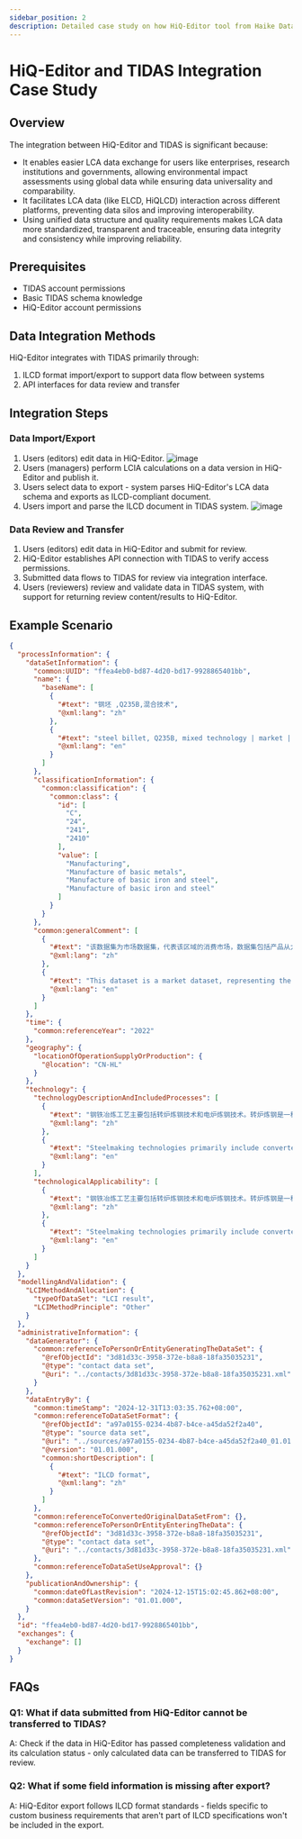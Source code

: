 ```yaml
---
sidebar_position: 2
description: Detailed case study on how HiQ-Editor tool from Haike Data integrates with and uses TIDAS data architecture
---
```


# HiQ-Editor and TIDAS Integration Case Study

## Overview

The integration between HiQ-Editor and TIDAS is significant because:

- It enables easier LCA data exchange for users like enterprises, research institutions and governments, allowing environmental impact assessments using global data while ensuring data universality and comparability.
- It facilitates LCA data (like ELCD, HiQLCD) interaction across different platforms, preventing data silos and improving interoperability.
- Using unified data structure and quality requirements makes LCA data more standardized, transparent and traceable, ensuring data integrity and consistency while improving reliability.

## Prerequisites

- TIDAS account permissions
- Basic TIDAS schema knowledge
- HiQ-Editor account permissions

## Data Integration Methods

HiQ-Editor integrates with TIDAS primarily through:

1. ILCD format import/export to support data flow between systems
2. API interfaces for data review and transfer

## Integration Steps

### Data Import/Export

1. Users (editors) edit data in HiQ-Editor.
![image](https://github.com/user-attachments/assets/1652763e-0388-49f7-8edd-54e86a2f6aee)
2. Users (managers) perform LCIA calculations on a data version in HiQ-Editor and publish it.
3. Users select data to export - system parses HiQ-Editor's LCA data schema and exports as ILCD-compliant document.
4. Users import and parse the ILCD document in TIDAS system.
![image](https://github.com/user-attachments/assets/146de387-f375-4019-8139-21c1cb534bab)

### Data Review and Transfer

1. Users (editors) edit data in HiQ-Editor and submit for review.
2. HiQ-Editor establishes API connection with TIDAS to verify access permissions.
3. Submitted data flows to TIDAS for review via integration interface.
4. Users (reviewers) review and validate data in TIDAS system, with support for returning review content/results to HiQ-Editor.

## Example Scenario

```json
{
  "processInformation": {
    "dataSetInformation": {
      "common:UUID": "ffea4eb0-bd87-4d20-bd17-9928865401bb",
      "name": {
        "baseName": [
          {
            "#text": "钢坯 ,Q235B,混合技术",
            "@xml:lang": "zh"
          },
          {
            "#text": "steel billet, Q235B, mixed technology | market | cut off",
            "@xml:lang": "en"
          }
        ]
      },
      "classificationInformation": {
        "common:classification": {
          "common:class": {
            "id": [
              "C",
              "24",
              "241",
              "2410"
            ],
            "value": [
              "Manufacturing",
              "Manufacture of basic metals",
              "Manufacture of basic iron and steel",
              "Manufacture of basic iron and steel"
            ]
          }
        }
      },
      "common:generalComment": [
        {
          "#text": "该数据集为市场数据集，代表该区域的消费市场，数据集包括产品从大门到消费端的运输，运输服务根据该区域该产品的运输情况进行计算。钢坯可作为下游工艺的原料，经过轧制、锻造、拉拔等加工工艺，制成各种规格和形状的成品钢材，如钢板、钢管、钢棒等。在建筑、机械制造、船舶制造、汽车制造等领域，钢坯广泛用于制造各种零部件和结构材料。Q235钢是一种常用的碳素结构钢，具有良好的可焊性、塑性和冷弯成形性能。该数据集通过多个来源的数据合并形成。",
          "@xml:lang": "zh"
        },
        {
          "#text": "This dataset is a market dataset, representing the consumption market in the region. The dataset includes the transportation of products from the gate to the consumption end, and the transportation service is calculated based on the transportation conditions of the product in the region. Steel billet can be used as raw material for downstream processes, and after processing technologies such as rolling, forging, and wire drawing, it is made into finished steel products in various specifications and shapes such as steel plates, steel pipes, and steel bars. In the fields of construction, machinery manufacturing, shipbuilding, and automobile manufacturing, steel billets are widely used to manufacture various components and structural materials. Q235 steel is a commonly used carbon steel with good weldability, ductility, and cold bending forming properties. The dataset was formed by aggregating data from multiple sources.",
          "@xml:lang": "en"
        }
      ]
    },
    "time": {
      "common:referenceYear": "2022"
    },
    "geography": {
      "locationOfOperationSupplyOrProduction": {
        "@location": "CN-HL"
      }
    },
    "technology": {
      "technologyDescriptionAndIncludedProcesses": [
        {
          "#text": "钢铁冶炼工艺主要包括转炉炼钢技术和电炉炼钢技术。转炉炼钢是一种常见的钢铁冶炼工艺，在冶炼过程中，通过高温燃烧和氧气吹炼，去除钢水中的杂质，如硫、磷等。通过控制氧气的吹入量和生产时间，调节炉内的氧气气氛和反应条件，从而控制合金的成分和质量。随后将熔化精炼后的钢水经钢包运至回转台，回转台转动到浇注位置后，将钢水注入中间包，中间包再由水口将钢水分配到各个结晶器中，经过冷却凝固后形成成型的粗钢坯料。电弧炉炼钢是利用电弧的热效应加热炉料进行熔炼的炼钢方法。通过石墨电极向电弧炼钢炉内输入电能，以电极端部和炉料之间发生的电弧为热源进行炼钢。电弧炉炼钢以废钢为主要原料，合金、石灰、增碳剂等为辅助原料。电弧炉炼钢的基本工艺包括扒渣补炉、装入金属炉料、送电、熔化、氧化、还原精炼和出钢等。此单元过程电炉炼钢的废钢比约40%。",
          "@xml:lang": "zh"
        },
        {
          "#text": "Steelmaking technologies primarily include converter steelmaking technology and EAF steelmaking technology. Converter steelmaking is a common technology in the field, wherein the refining process, high-temperature combustion and oxygen blowing is used to remove impurities from the molten steel, such as sulfur, phosphorus, etc. By controlling the amount of oxygen blown and the production time, the oxygen atmosphere within the furnace and the reaction conditions are regulated to control the composition and quality of the alloyed steel. Molten refined steel is subsequently transported to a rotating platform via a ladle. Once the platform rotates to the casting position, the molten steel is poured into a tundish, from which the steel is distributed via spout to multiple crystallizers. After cooling and solidification, these form shaped crude steel billets. Electric arc furnace steelmaking is a steelmaking method that uses the thermal effect of electric arcs to heat and smelt furnace materials. Electrical energy is input into the electric arc furnace through graphite electrodes, using the electric arc between the electrode tip and furnace material as the heat source for steelmaking. Electric arc furnace steelmaking primarily uses scrap steel as the main raw material, with alloy, limestone, and carbon enhancers used as auxiliary materials. The basic process of electric arc furnace steelmaking includes slag removal and furnace supplementation, loading of metallic furnace materials, power feeding, melting, oxidation, reduction refining, and steel tapping. In this unit process, the scrap steel ratio of electric arc furnace steelmaking is approximately 40%.",
          "@xml:lang": "en"
        }
      ],
      "technologicalApplicability": [
        {
          "#text": "钢铁冶炼工艺主要包括转炉炼钢技术和电炉炼钢技术。转炉炼钢是一种常见的钢铁冶炼工艺，在冶炼过程中，通过高温燃烧和氧气吹炼，去除钢水中的杂质，如硫、磷等。通过控制氧气的吹入量和生产时间，调节炉内的氧气气氛和反应条件，从而控制合金的成分和质量。随后将熔化精炼后的钢水经钢包运至回转台，回转台转动到浇注位置后，将钢水注入中间包，中间包再由水口将钢水分配到各个结晶器中，经过冷却凝固后形成成型的粗钢坯料。电弧炉炼钢是利用电弧的热效应加热炉料进行熔炼的炼钢方法。通过石墨电极向电弧炼钢炉内输入电能，以电极端部和炉料之间发生的电弧为热源进行炼钢。电弧炉炼钢以废钢为主要原料，合金、石灰、增碳剂等为辅助原料。电弧炉炼钢的基本工艺包括扒渣补炉、装入金属炉料、送电、熔化、氧化、还原精炼和出钢等。此单元过程电炉炼钢的废钢比约40%。",
          "@xml:lang": "zh"
        },
        {
          "#text": "Steelmaking technologies primarily include converter steelmaking technology and EAF steelmaking technology. Converter steelmaking is a common technology in the field, wherein the refining process, high-temperature combustion and oxygen blowing is used to remove impurities from the molten steel, such as sulfur, phosphorus, etc. By controlling the amount of oxygen blown and the production time, the oxygen atmosphere within the furnace and the reaction conditions are regulated to control the composition and quality of the alloyed steel. Molten refined steel is subsequently transported to a rotating platform via a ladle. Once the platform rotates to the casting position, the molten steel is poured into a tundish, from which the steel is distributed via spout to multiple crystallizers. After cooling and solidification, these form shaped crude steel billets. Electric arc furnace steelmaking is a steelmaking method that uses the thermal effect of electric arcs to heat and smelt furnace materials. Electrical energy is input into the electric arc furnace through graphite electrodes, using the electric arc between the electrode tip and furnace material as the heat source for steelmaking. Electric arc furnace steelmaking primarily uses scrap steel as the main raw material, with alloy, limestone, and carbon enhancers used as auxiliary materials. The basic process of electric arc furnace steelmaking includes slag removal and furnace supplementation, loading of metallic furnace materials, power feeding, melting, oxidation, reduction refining, and steel tapping. In this unit process, the scrap steel ratio of electric arc furnace steelmaking is approximately 40%.",
          "@xml:lang": "en"
        }
      ]
    }
  },
  "modellingAndValidation": {
    "LCIMethodAndAllocation": {
      "typeOfDataSet": "LCI result",
      "LCIMethodPrinciple": "Other"
    }
  },
  "administrativeInformation": {
    "dataGenerator": {
      "common:referenceToPersonOrEntityGeneratingTheDataSet": {
        "@refObjectId": "3d81d33c-3958-372e-b8a8-18fa35035231",
        "@type": "contact data set",
        "@uri": "../contacts/3d81d33c-3958-372e-b8a8-18fa35035231.xml"
      }
    },
    "dataEntryBy": {
      "common:timeStamp": "2024-12-31T13:03:35.762+08:00",
      "common:referenceToDataSetFormat": {
        "@refObjectId": "a97a0155-0234-4b87-b4ce-a45da52f2a40",
        "@type": "source data set",
        "@uri": "../sources/a97a0155-0234-4b87-b4ce-a45da52f2a40_01.01.000.xml",
        "@version": "01.01.000",
        "common:shortDescription": [
          {
            "#text": "ILCD format",
            "@xml:lang": "zh"
          }
        ]
      },
      "common:referenceToConvertedOriginalDataSetFrom": {},
      "common:referenceToPersonOrEntityEnteringTheData": {
        "@refObjectId": "3d81d33c-3958-372e-b8a8-18fa35035231",
        "@type": "contact data set",
        "@uri": "../contacts/3d81d33c-3958-372e-b8a8-18fa35035231.xml"
      },
      "common:referenceToDataSetUseApproval": {}
    },
    "publicationAndOwnership": {
      "common:dateOfLastRevision": "2024-12-15T15:02:45.862+08:00",
      "common:dataSetVersion": "01.01.000",
    }
  },
  "id": "ffea4eb0-bd87-4d20-bd17-9928865401bb",
  "exchanges": {
    "exchange": []
  }
}
```

## FAQs

### Q1: What if data submitted from HiQ-Editor cannot be transferred to TIDAS?

A: Check if the data in HiQ-Editor has passed completeness validation and its calculation status - only calculated data can be transferred to TIDAS for review.

### Q2: What if some field information is missing after export?

A: HiQ-Editor export follows ILCD format standards - fields specific to custom business requirements that aren't part of ILCD specifications won't be included in the export.
